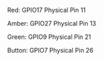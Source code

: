 Red:
GPIO17
Physical Pin 11

Amber:
GPIO27
Physical Pin 13

Green:
GPIO9
Physical Pin 21

Button:
GPIO7
Physical Pin 26
